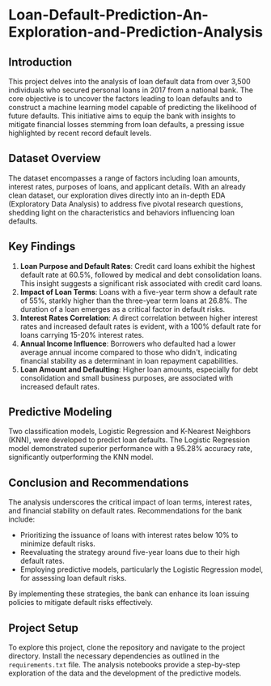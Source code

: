 # Loan-Default-Prediction-An-Exploration-and-Prediction-Analysis


## Introduction

This project delves into the analysis of loan default data from over 3,500 individuals who secured personal loans in 2017 from a national bank. The core objective is to uncover the factors leading to loan defaults and to construct a machine learning model capable of predicting the likelihood of future defaults. This initiative aims to equip the bank with insights to mitigate financial losses stemming from loan defaults, a pressing issue highlighted by recent record default levels.

## Dataset Overview

The dataset encompasses a range of factors including loan amounts, interest rates, purposes of loans, and applicant details. With an already clean dataset, our exploration dives directly into an in-depth EDA (Exploratory Data Analysis) to address five pivotal research questions, shedding light on the characteristics and behaviors influencing loan defaults.

## Key Findings

1. **Loan Purpose and Default Rates**: Credit card loans exhibit the highest default rate at 60.5%, followed by medical and debt consolidation loans. This insight suggests a significant risk associated with credit card loans.
2. **Impact of Loan Terms**: Loans with a five-year term show a default rate of 55%, starkly higher than the three-year term loans at 26.8%. The duration of a loan emerges as a critical factor in default risks.
3. **Interest Rates Correlation**: A direct correlation between higher interest rates and increased default rates is evident, with a 100% default rate for loans carrying 15-20% interest rates.
4. **Annual Income Influence**: Borrowers who defaulted had a lower average annual income compared to those who didn't, indicating financial stability as a determinant in loan repayment capabilities.
5. **Loan Amount and Defaulting**: Higher loan amounts, especially for debt consolidation and small business purposes, are associated with increased default rates.

## Predictive Modeling

Two classification models, Logistic Regression and K-Nearest Neighbors (KNN), were developed to predict loan defaults. The Logistic Regression model demonstrated superior performance with a 95.28% accuracy rate, significantly outperforming the KNN model.

## Conclusion and Recommendations

The analysis underscores the critical impact of loan terms, interest rates, and financial stability on default rates. Recommendations for the bank include:

- Prioritizing the issuance of loans with interest rates below 10% to minimize default risks.
- Reevaluating the strategy around five-year loans due to their high default rates.
- Employing predictive models, particularly the Logistic Regression model, for assessing loan default risks.

By implementing these strategies, the bank can enhance its loan issuing policies to mitigate default risks effectively.

## Project Setup

To explore this project, clone the repository and navigate to the project directory. Install the necessary dependencies as outlined in the `requirements.txt` file. The analysis notebooks provide a step-by-step exploration of the data and the development of the predictive models.

